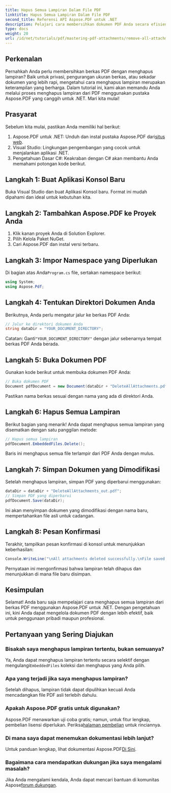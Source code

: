 ```yaml
---
title: Hapus Semua Lampiran Dalam File PDF
linktitle: Hapus Semua Lampiran Dalam File PDF
second_title: Referensi API Aspose.PDF untuk .NET
description: Pelajari cara membersihkan dokumen PDF Anda secara efisien dengan menghapus semua lampiran menggunakan pustaka Aspose.PDF untuk .NET. Tutorial langkah demi langkah ini mencakup semuanya mulai dari penyiapan hingga pelaksanaan.
type: docs
weight: 20
url: /id/net/tutorials/pdf/mastering-pdf-attachments/remove-all-attachments/
---
```

## Perkenalan

Pernahkah Anda perlu membersihkan berkas PDF dengan menghapus lampiran? Baik untuk privasi, pengurangan ukuran berkas, atau sekadar dokumen yang lebih rapi, mengetahui cara menghapus lampiran merupakan keterampilan yang berharga. Dalam tutorial ini, kami akan memandu Anda melalui proses menghapus lampiran dari PDF menggunakan pustaka Aspose.PDF yang canggih untuk .NET. Mari kita mulai!

## Prasyarat

Sebelum kita mulai, pastikan Anda memiliki hal berikut:

1.  Aspose.PDF untuk .NET: Unduh dan instal pustaka Aspose.PDF dari[situs web](https://releases.aspose.com/pdf/net/).
2. Visual Studio: Lingkungan pengembangan yang cocok untuk menjalankan aplikasi .NET.
3. Pengetahuan Dasar C#: Keakraban dengan C# akan membantu Anda memahami potongan kode berikut.

## Langkah 1: Buat Aplikasi Konsol Baru

Buka Visual Studio dan buat Aplikasi Konsol baru. Format ini mudah dipahami dan ideal untuk kebutuhan kita.

## Langkah 2: Tambahkan Aspose.PDF ke Proyek Anda

1. Klik kanan proyek Anda di Solution Explorer.
2. Pilih Kelola Paket NuGet.
3. Cari Aspose.PDF dan instal versi terbaru.

## Langkah 3: Impor Namespace yang Diperlukan

 Di bagian atas Anda`Program.cs` file, sertakan namespace berikut:

```csharp
using System;
using Aspose.Pdf;
```

## Langkah 4: Tentukan Direktori Dokumen Anda

Berikutnya, Anda perlu mengatur jalur ke berkas PDF Anda:

```csharp
// Jalur ke direktori dokumen Anda
string dataDir = "YOUR_DOCUMENT_DIRECTORY";
```

 Catatan: Ganti`"YOUR_DOCUMENT_DIRECTORY"` dengan jalur sebenarnya tempat berkas PDF Anda berada.

## Langkah 5: Buka Dokumen PDF

Gunakan kode berikut untuk membuka dokumen PDF Anda:

```csharp
// Buka dokumen PDF
Document pdfDocument = new Document(dataDir + "DeleteAllAttachments.pdf");
```

Pastikan nama berkas sesuai dengan nama yang ada di direktori Anda.

## Langkah 6: Hapus Semua Lampiran

Berikut bagian yang menarik! Anda dapat menghapus semua lampiran yang disematkan dengan satu panggilan metode:

```csharp
// Hapus semua lampiran
pdfDocument.EmbeddedFiles.Delete();
```

Baris ini menghapus semua file terlampir dari PDF Anda dengan mulus.

## Langkah 7: Simpan Dokumen yang Dimodifikasi

Setelah menghapus lampiran, simpan PDF yang diperbarui menggunakan:

```csharp
dataDir = dataDir + "DeleteAllAttachments_out.pdf";
// Simpan PDF yang diperbarui
pdfDocument.Save(dataDir);
```

Ini akan menyimpan dokumen yang dimodifikasi dengan nama baru, mempertahankan file asli untuk cadangan.

## Langkah 8: Pesan Konfirmasi

Terakhir, tampilkan pesan konfirmasi di konsol untuk menunjukkan keberhasilan:

```csharp
Console.WriteLine("\nAll attachments deleted successfully.\nFile saved at " + dataDir);
```

Pernyataan ini mengonfirmasi bahwa lampiran telah dihapus dan menunjukkan di mana file baru disimpan.

## Kesimpulan

Selamat! Anda baru saja mempelajari cara menghapus semua lampiran dari berkas PDF menggunakan Aspose.PDF untuk .NET. Dengan pengetahuan ini, kini Anda dapat mengelola dokumen PDF dengan lebih efektif, baik untuk penggunaan pribadi maupun profesional.

## Pertanyaan yang Sering Diajukan

### Bisakah saya menghapus lampiran tertentu, bukan semuanya?
 Ya, Anda dapat menghapus lampiran tertentu secara selektif dengan mengulangi`EmbeddedFiles` koleksi dan menghapus yang Anda pilih.

### Apa yang terjadi jika saya menghapus lampiran?
Setelah dihapus, lampiran tidak dapat dipulihkan kecuali Anda mencadangkan file PDF asli terlebih dahulu.

### Apakah Aspose.PDF gratis untuk digunakan?
 Aspose.PDF menawarkan uji coba gratis; namun, untuk fitur lengkap, pembelian lisensi diperlukan. Periksa[halaman pembelian](https://purchase.aspose.com/buy) untuk rinciannya.

### Di mana saya dapat menemukan dokumentasi lebih lanjut?
 Untuk panduan lengkap, lihat dokumentasi Aspose.PDF[Di Sini](https://reference.aspose.com/pdf/net/).

### Bagaimana cara mendapatkan dukungan jika saya mengalami masalah?
 Jika Anda mengalami kendala, Anda dapat mencari bantuan di komunitas Aspose[forum dukungan](https://forum.aspose.com/c/pdf/10).